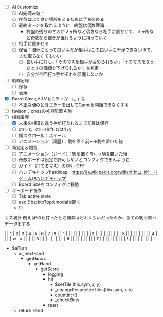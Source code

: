 
- [ ] Ai Customize
	- [ ] Ai先読み向上
	- [ ] 序盤はより良い場所をとるために手を進める
	- [ ] 最終ターンを取れるように：終盤は偶数理論
		- 終盤の残りのマスが２ヶ所など偶数なら相手に置かせて、３ヶ所など奇数なら自分が置けるように持っていく
	- [ ] 相手に囲ませる
	- [ ] 保留：自分にとって良い手だが相手はこの良い手に干渉できないので、まだ取らなくてもいい
		- [ ] 良い手に対し、「そのマスを相手が埋められるか」「そのマスを取ったときの価値を下げられるか」を判定
		- [ ] 自分が今回打つ手がそれを邪魔しないか
- [ ] 戦績記録
	- [ ] 保存
	- [ ] 表示
- [x] Board SizeとAILVをスライダーにする
	- [ ] 不正な値のときエラーを出してGameを開始できなくする
- [ ] favison：crossの初期配置４駒
- [ ] 棋譜履歴
	- [x] 未来の棋譜と違う手が打たれるまで記録は保存
	- [ ] ctrl+z、ctrl+shift+z/ctrl+y
	- [ ] 横スクロール：ホイール
	- [ ] アニメーション（履歴）：駒を置く前←→駒を置いた後
- [ ] 新設定＆機能
	- [ ] アニメーション（ボード）：駒を置く前←→駒を置いた後
	- [ ] 奇数ボードは設定で許可しないとコンフィグできんように
	- [ ] ガイド（打てるマス）のON・OFF
	- [ ] ハンデキャップhandicap　https://ja.wikipedia.org/wiki/オセロ_(ボードゲーム)#ハンデキャップ
	- [ ] Board Sizeをコンフィグに移動
- [ ] キーボード操作
	- [ ] Tab active style
	- [ ] escでbacktoTopのmodalを開く
	- [ ] 

マス統計
例えばA3を打ったとき勝率はどれくらいだったのか、全ての駒を調べデータ化する

|   | 1 | 2 | 3 | 4 | 5 | 6 | 7 | 8 |
| 1 |   |   |   |   |   |   |   |   |
| 2 |   |   |   |   |   |   |   |   |
| 3 |   |   |   |   |   |   |   |   |
| 4 |   |   |   | w | b |   |   |   |
| 5 |   |   |   |   |   |   |   |   |
| 6 |   |   |   |   |   |   |   |   |
| 7 |   |   |   |   |   |   |   |   |
| 8 |   |   |   |   |   |   |   |   |

- $aiTurn
	- ai_nextHand
		- getHands
			- getHand
				- getScore
					- logging
					- hit
						- $setTile(this.sym, x, y)
						- _changeRespectiveTiles(this.sym, x, y)
						- countIncr()
						- _checkSlots
					- reset
	- return Hand
